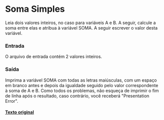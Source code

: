 # Soma Simples

Leia dois valores inteiros, no caso para variáveis A e B. A seguir, calcule a soma entre elas e atribua à variável SOMA. A seguir escrever o valor desta variável.

### Entrada
O arquivo de entrada contém 2 valores inteiros.

### Saída
Imprima a variável SOMA com todas as letras maiúsculas, com um espaço em branco antes e depois da igualdade seguido pelo valor correspondente à soma de A e B. Como todos os problemas, não esqueça de imprimir o fim de linha após o resultado, caso contrário, você receberá "Presentation Error".

#### [Texto original](https://www.urionlinejudge.com.br/judge/pt/problems/view/1003)
